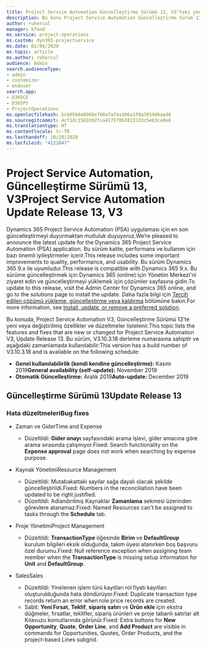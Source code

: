 ```yaml
---
title: Project Service Automation Güncelleştirme Sürümü 13, V3'teki yenilikler veya değişiklikler
description: Bu konu Project Service Automation Güncelleştirme Sürüm 13, V3'teki yenilikler hakkında bilgi sağlar.
author: ruhercul
manager: kfend
ms.service: project-operations
ms.custom: dyn365-projectservice
ms.date: 02/04/2020
ms.topic: article
ms.author: ruhercul
audience: Admin
search.audienceType:
- admin
- customizer
- enduser
search.app:
- D365CE
- D365PS
- ProjectOperations
ms.openlocfilehash: bcb05b640966e760a7a74a306a3f0a39594baed8
ms.sourcegitcommit: 4cf1dc1561b92fca4175f0b3813133c5e63ce8e6
ms.translationtype: HT
ms.contentlocale: tr-TR
ms.lasthandoff: 10/28/2020
ms.locfileid: "4121647"
---
```

# <a name="project-service-automation-update-release-13-v3"></a><span data-ttu-id="0a4ea-103">Project Service Automation, Güncelleştirme Sürümü 13, V3</span><span class="sxs-lookup"><span data-stu-id="0a4ea-103">Project Service Automation Update Release 13, V3</span></span>
<span data-ttu-id="0a4ea-104">Dynamics 365 Project Service Automation (PSA) uygulaması için en son güncelleştirmeyi duyurmaktan mutluluk duyuyoruz.</span><span class="sxs-lookup"><span data-stu-id="0a4ea-104">We’re pleased to announce the latest update for the Dynamics 365 Project Service Automation (PSA) application.</span></span> <span data-ttu-id="0a4ea-105">Bu sürüm kalite, performans ve kullanım için bazı önemli iyileştirmeler içerir.</span><span class="sxs-lookup"><span data-stu-id="0a4ea-105">This release includes some important improvements to quality, performance, and usability.</span></span> <span data-ttu-id="0a4ea-106">Bu sürüm Dynamics 365 9.x ile uyumludur.</span><span class="sxs-lookup"><span data-stu-id="0a4ea-106">This release is compatible with Dynamics 365 9.x.</span></span> <span data-ttu-id="0a4ea-107">Bu sürüme güncelleştirmek için Dynamics 365 (online) için Yönetim Merkezi'ni ziyaret edin ve güncelleştirmeyi yüklemek için çözümler sayfasına gidin.</span><span class="sxs-lookup"><span data-stu-id="0a4ea-107">To update to this release, visit the Admin Center for Dynamics 365 online, and go to the solutions page to install the update.</span></span> <span data-ttu-id="0a4ea-108">Daha fazla bilgi için [Tercih edilen çözümü yükleme, güncelleştirme veya kaldırma](https://docs.microsoft.com/power-platform/admin/install-remove-preferred-solution) bölümüne bakın.</span><span class="sxs-lookup"><span data-stu-id="0a4ea-108">For more information, see [Install, update, or remove a preferred solution](https://docs.microsoft.com/power-platform/admin/install-remove-preferred-solution).</span></span>

<span data-ttu-id="0a4ea-109">Bu konuda, Project Service Automation V3, Güncelleştirme Sürümü 13'te yeni veya değiştirilmiş özellikler ve düzeltmeler listelenir.</span><span class="sxs-lookup"><span data-stu-id="0a4ea-109">This topic lists the features and fixes that are new or changed for Project Service Automation V3, Update Release 13.</span></span> <span data-ttu-id="0a4ea-110">Bu sürüm, V3.10.3.18 derleme numarasına sahiptir ve aşağıdaki zamanlamada kullanılabilir:</span><span class="sxs-lookup"><span data-stu-id="0a4ea-110">This version has a build number of V3.10.3.18 and is available on the following schedule:</span></span>

- <span data-ttu-id="0a4ea-111">**Genel kullanılabilirlik (kendi kendine güncelleştirme):** Kasım 2019</span><span class="sxs-lookup"><span data-stu-id="0a4ea-111">**General availability (self-update):** November 2019</span></span>
- <span data-ttu-id="0a4ea-112">**Otomatik Güncelleştirme:** Aralık 2019</span><span class="sxs-lookup"><span data-stu-id="0a4ea-112">**Auto-update:** December 2019</span></span>


## <a name="update-release-13"></a><span data-ttu-id="0a4ea-113">Güncelleştirme Sürümü 13</span><span class="sxs-lookup"><span data-stu-id="0a4ea-113">Update Release 13</span></span> 

### <a name="bug-fixes"></a><span data-ttu-id="0a4ea-114">Hata düzeltmeleri</span><span class="sxs-lookup"><span data-stu-id="0a4ea-114">Bug fixes</span></span>

- <span data-ttu-id="0a4ea-115">Zaman ve Gider</span><span class="sxs-lookup"><span data-stu-id="0a4ea-115">Time and Expense</span></span>

     - <span data-ttu-id="0a4ea-116">Düzeltildi: **Gider onayı** sayfasındaki arama işlevi, gider amacına göre arama sırasında çalışmıyor.</span><span class="sxs-lookup"><span data-stu-id="0a4ea-116">Fixed: Search functionality on the **Expense approval** page does not work when searching by expense purpose.</span></span>

- <span data-ttu-id="0a4ea-117">Kaynak Yönetimi</span><span class="sxs-lookup"><span data-stu-id="0a4ea-117">Resource Management</span></span>

     - <span data-ttu-id="0a4ea-118">Düzeltildi: Mutabakattaki sayılar sağa dayalı olacak şekilde güncelleştirildi.</span><span class="sxs-lookup"><span data-stu-id="0a4ea-118">Fixed: Numbers in the reconciliation have been updated to be right justified.</span></span>
     - <span data-ttu-id="0a4ea-119">Düzeltildi: Adlandırılmış Kaynaklar **Zamanlama** sekmesi üzerinden görevlere atanamaz.</span><span class="sxs-lookup"><span data-stu-id="0a4ea-119">Fixed: Named Resources can't be assigned to tasks through the **Schedule** tab.</span></span>

- <span data-ttu-id="0a4ea-120">Proje Yönetimi</span><span class="sxs-lookup"><span data-stu-id="0a4ea-120">Project Management</span></span>

     - <span data-ttu-id="0a4ea-121">Düzeltildi: **TransactionType** öğesinde **Birim** ve **DefaultGroup** kurulum bilgileri eksik olduğunda, takım üyesi atanırken boş başvuru özel durumu.</span><span class="sxs-lookup"><span data-stu-id="0a4ea-121">Fixed: Null reference exception when assigning team member when the **TransactionType** is missing setup information for **Unit** and **DefaultGroup**.</span></span>

- <span data-ttu-id="0a4ea-122">Sales</span><span class="sxs-lookup"><span data-stu-id="0a4ea-122">Sales</span></span>

     - <span data-ttu-id="0a4ea-123">Düzeltildi: Yinelenen işlem türü kayıtları rol fiyatı kayıtları oluşturulduğunda hata döndürüyor.</span><span class="sxs-lookup"><span data-stu-id="0a4ea-123">Fixed: Duplicate transaction type records return an error when role price records are created.</span></span>
     - <span data-ttu-id="0a4ea-124">Sabit: **Yeni Fırsat**, **Teklif**, **sipariş satırı** ve **Ürün ekle** için ekstra düğmeler, fırsatlar, teklifler, sipariş ürünleri ve proje tabanlı satırlar alt Kılavuzu komutlarında görünür.</span><span class="sxs-lookup"><span data-stu-id="0a4ea-124">Fixed: Extra buttons for **New Opportunity**, **Quote**, **Order Line**, and **Add Product** are visible in commands for Opportunities, Quotes, Order Products, and the project-based Lines subgrid.</span></span>


